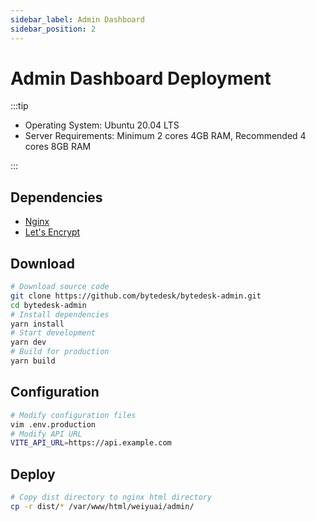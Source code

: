 ```yaml
---
sidebar_label: Admin Dashboard
sidebar_position: 2
---
```


# Admin Dashboard Deployment

:::tip

- Operating System: Ubuntu 20.04 LTS
- Server Requirements: Minimum 2 cores 4GB RAM, Recommended 4 cores 8GB RAM

:::

## Dependencies

- [Nginx](/docs/deploy/depend/nginx)
- [Let's Encrypt](/docs/deploy/depend/letsencrypt)

## Download

```bash
# Download source code
git clone https://github.com/bytedesk/bytedesk-admin.git
cd bytedesk-admin
# Install dependencies
yarn install
# Start development
yarn dev
# Build for production
yarn build
```

## Configuration

```bash
# Modify configuration files
vim .env.production
# Modify API URL
VITE_API_URL=https://api.example.com
```

## Deploy

```bash
# Copy dist directory to nginx html directory
cp -r dist/* /var/www/html/weiyuai/admin/
```
